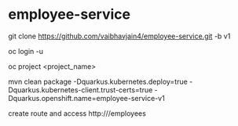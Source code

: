 # employee-service

git clone https://github.com/vaibhavjain4/employee-service.git -b v1

oc login <url> -u <user>
  
oc project <project_name>

mvn clean package -Dquarkus.kubernetes.deploy=true -Dquarkus.kubernetes-client.trust-certs=true -Dquarkus.openshift.name=employee-service-v1

create route and access http://<route>/employees  
